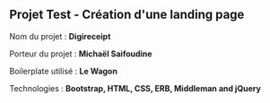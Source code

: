 ## Projet Test - Création d'une landing page

<p>Nom du projet : <strong>Digireceipt</strong></p>
<p>Porteur du projet : <strong>Michaël Saifoudine</strong></p>

<p>Boilerplate utilisé : <strong>Le Wagon</strong></p>
<p>Technologies : <strong>Bootstrap, HTML, CSS, ERB, Middleman and jQuery</strong></p>